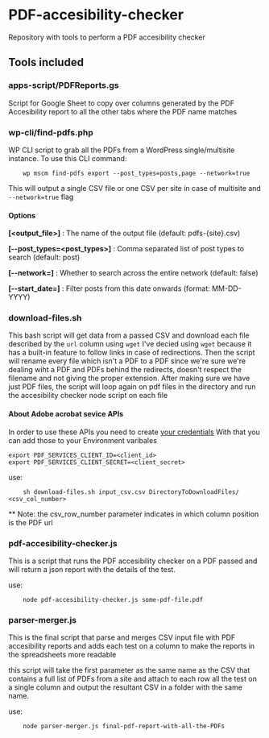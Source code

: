 # PDF-accesibility-checker
Repository with tools to perform a PDF accesibility checker

## Tools included
### apps-script/PDFReports.gs
Script for Google Sheet to copy over columns generated by the PDF Accesibility report to all the other tabs where the PDF name matches

### wp-cli/find-pdfs.php
WP CLI script to grab all the PDFs from a WordPress single/multisite instance.
To use this CLI command:
```
    wp mscm find-pdfs export --post_types=posts,page --network=true
```
This will output a single CSV file or one CSV per site in case of multisite and `--network=true` flag

#### Options
**[<output_file>]** : The name of the output file (default: pdfs-{site}.csv)
	
**[--post_types=<post_types>]** : Comma separated list of post types to search (default: post)
	
**[--network=<bool>]** : Whether to search across the entire network (default: false)
	
**[--start_date=<date>]** : Filter posts from this date onwards (format: MM-DD-YYYY)

### download-files.sh
This bash script will get data from a passed CSV and download each file described by the `url` column using `wget`
I've decied using `wget` because it has a built-in feature to follow links in case of redirections.
Then the script will rename every file which isn't a PDF to a PDF since we're sure we're dealing wiht a PDF and PDFs behind the redirects, doesn't respect the filename and not giving the proper extension.
After making sure we have just PDF files, the script will loop again on pdf files in the directory and run the accesibility checker node script on each file

#### About Adobe acrobat sevice APIs
In order to use these APIs you need to create [your credentials](https://acrobatservices.adobe.com/dc-integration-creation-app-cdn/main.html?api=pdf-services-api)
With that you can add those to your Environment varibales
```
export PDF_SERVICES_CLIENT_ID=<client_id>
export PDF_SERVICES_CLIENT_SECRET=<client_secret>
```


use:
```
    sh download-files.sh input_csv.csv DirectoryToDownloadFiles/ <csv_col_number>
```

** Note: the csv_row_number parameter indicates in which column position is the PDF url

### pdf-accesibility-checker.js
This is a script that runs the PDF accesibility checker on a PDF passed and will return a json report with the details of the test.

use:
```
    node pdf-accesibility-checker.js some-pdf-file.pdf
```

### parser-merger.js
This is the final script that parse and merges CSV input file with PDF accesibility reports and adds each test on a column to make the reports in the spreadsheets more readable

this script will take the first parameter as the same name as the CSV that contains a full list of PDFs from a site and attach to each row all the test on a single column and output the resultant CSV in a folder with the same name.

use:
```
    node parser-merger.js final-pdf-report-with-all-the-PDFs
```
